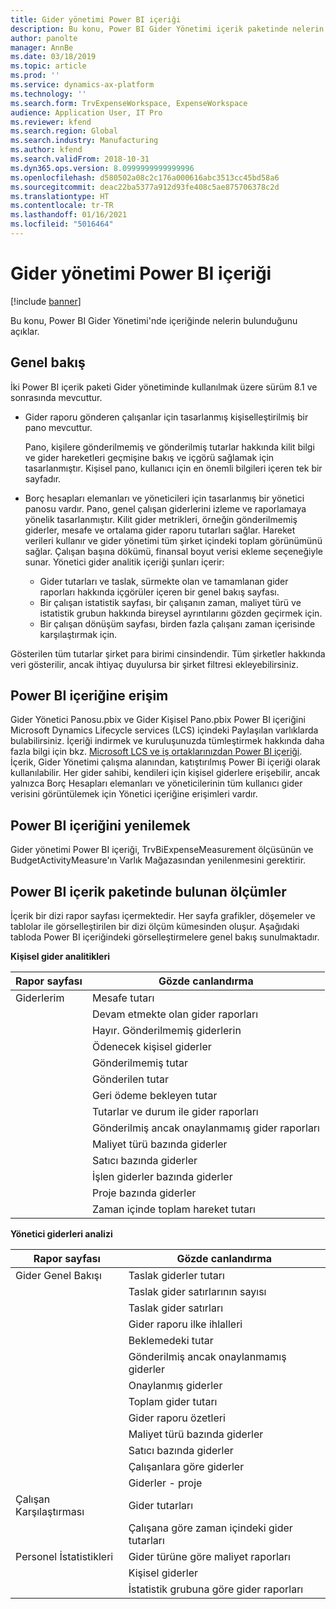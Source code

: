 ```yaml
---
title: Gider yönetimi Power BI içeriği
description: Bu konu, Power BI Gider Yönetimi içerik paketinde nelerin bulunduğunu açıklar.
author: panolte
manager: AnnBe
ms.date: 03/18/2019
ms.topic: article
ms.prod: ''
ms.service: dynamics-ax-platform
ms.technology: ''
ms.search.form: TrvExpenseWorkspace, ExpenseWorkspace
audience: Application User, IT Pro
ms.reviewer: kfend
ms.search.region: Global
ms.search.industry: Manufacturing
ms.author: kfend
ms.search.validFrom: 2018-10-31
ms.dyn365.ops.version: 8.0999999999999996
ms.openlocfilehash: d580502a08c2c176a000616abc3513cc45bd58a6
ms.sourcegitcommit: deac22ba5377a912d93fe408c5ae875706378c2d
ms.translationtype: HT
ms.contentlocale: tr-TR
ms.lasthandoff: 01/16/2021
ms.locfileid: "5016464"
---
```

# <a name="expense-management-power-bi-content"></a>Gider yönetimi Power BI içeriği

[!include [banner](../includes/banner.md)]

Bu konu, Power BI Gider Yönetimi'nde içeriğinde nelerin bulunduğunu açıklar. 

## <a name="overview"></a>Genel bakış
İki Power BI içerik paketi Gider yönetiminde kullanılmak üzere sürüm 8.1 ve sonrasında mevcuttur. 
- Gider raporu gönderen çalışanlar için tasarlanmış kişiselleştirilmiş bir pano mevcuttur. 

  Pano, kişilere gönderilmemiş ve gönderilmiş tutarlar hakkında kilit bilgi ve gider hareketleri geçmişine bakış ve içgörü sağlamak için tasarlanmıştır. Kişisel pano, kullanıcı için en önemli bilgileri içeren tek bir sayfadır.

- Borç hesapları elemanları ve yöneticileri için tasarlanmış bir yönetici panosu vardır. Pano, genel çalışan giderlerini izleme ve raporlamaya yönelik tasarlanmıştır. Kilit gider metrikleri, örneğin gönderilmemiş giderler, mesafe ve ortalama gider raporu tutarları sağlar. Hareket verileri kullanır ve gider yönetimi tüm şirket içindeki toplam görünümünü sağlar. Çalışan başına dökümü, finansal boyut verisi ekleme seçeneğiyle sunar. Yönetici gider analitik içeriği şunları içerir: 
  - Gider tutarları ve taslak, sürmekte olan ve tamamlanan gider raporları hakkında içgörüler içeren bir genel bakış sayfası. 
  - Bir çalışan istatistik sayfası, bir çalışanın zaman, maliyet türü ve istatistik grubun hakkında bireysel ayrıntılarını gözden geçirmek için. 
  - Bir çalışan dönüşüm sayfası, birden fazla çalışanı zaman içerisinde karşılaştırmak için. 

Gösterilen tüm tutarlar şirket para birimi cinsindendir. Tüm şirketler hakkında veri gösterilir, ancak ihtiyaç duyulursa bir şirket filtresi ekleyebilirsiniz. 

## <a name="accessing-the-power-bi-content"></a>Power BI içeriğine erişim
Gider Yönetici Panosu.pbix ve Gider Kişisel Pano.pbix Power BI içeriğini Microsoft Dynamics Lifecycle services (LCS) içindeki Paylaşılan varlıklarda bulabilirsiniz. İçeriği indirmek ve kuruluşunuzda tümleştirmek hakkında daha fazla bilgi için bkz. [Microsoft LCS ve iş ortaklarınızdan Power BI içeriği](https://blogs.msdn.microsoft.com/dynamicsaxbi/2016/12/12/power-bi-content-from-microsoft-and-your-partners/).
İçerik, Gider Yönetimi çalışma alanından, katıştırılmış Power Bi içeriği olarak kullanılabilir. Her gider sahibi, kendileri için kişisel giderlere erişebilir, ancak yalnızca Borç Hesapları elemanları ve yöneticilerinin tüm kullanıcı gider verisini görüntülemek için Yönetici içeriğine erişimleri vardır.

## <a name="refreshing-the-power-bi-content"></a>Power BI içeriğini yenilemek
Gider yönetimi Power BI içeriği, TrvBiExpenseMeasurement ölçüsünün ve BudgetActivityMeasure'ın Varlık Mağazasından yenilenmesini gerektirir. 

## <a name="metrics-that-are-included-in-the-power-bi-content"></a>Power BI içerik paketinde bulunan ölçümler
İçerik bir dizi rapor sayfası içermektedir. Her sayfa grafikler, döşemeler ve tablolar ile görselleştirilen bir dizi ölçüm kümesinden oluşur. Aşağıdaki tabloda Power BI içeriğindeki görselleştirmelere genel bakış sunulmaktadır.

**Kişisel gider analitikleri**

| Rapor sayfası | Gözde canlandırma                             |
|-------------|-------------------------------------------|
| Giderlerim | Mesafe tutarı                         |
|             | Devam etmekte olan gider raporları                |
|             | Hayır. Gönderilmemiş giderlerin               |
|             | Ödenecek kişisel giderler              |
|             | Gönderilmemiş tutar                        |
|             | Gönderilen tutar                          |
|             | Geri ödeme bekleyen tutar             |
|             | Tutarlar ve durum ile gider raporları   |
|             | Gönderilmiş ancak onaylanmamış gider raporları  |
|             | Maliyet türü bazında giderler                     |
|             | Satıcı bazında giderler                      |
|             | İşlen giderler bazında giderler            |
|             | Proje bazında giderler                       |
|             | Zaman içinde toplam hareket tutarı        |

**Yönetici giderleri analizi**

| Rapor sayfası         | Gözde canlandırma                           |           
|---------------------|-----------------------------------------|
| Gider Genel Bakışı    | Taslak giderler tutarı                   |
|                     | Taslak gider satırlarının sayısı           |
|                     | Taslak gider satırları                     |
|                     | Gider raporu ilke ihlalleri        |
|                     | Beklemedeki tutar                      |
|                     | Gönderilmiş ancak onaylanmamış giderler       |
|                     | Onaylanmış giderler                       |
|                     | Toplam gider tutarı                    |
|                     | Gider raporu özetleri                |
|                     | Maliyet türü bazında giderler                   |
|                     | Satıcı bazında giderler                    |
|                     | Çalışanlara göre giderler                   |
|                     | Giderler - proje                     |
| Çalışan Karşılaştırması | Gider tutarları                         |
|                     | Çalışana göre zaman içindeki gider tutarları   |
| Personel İstatistikleri | Gider türüne göre maliyet raporları            |
|                     | Kişisel giderler                       |
|                     | İstatistik grubuna göre gider raporları     |
